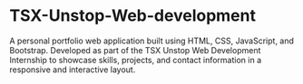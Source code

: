 # TSX-Unstop-Web-development
A personal portfolio web application built using HTML, CSS, JavaScript, and Bootstrap. Developed as part of the TSX Unstop Web Development Internship to showcase skills, projects, and contact information in a responsive and interactive layout.
